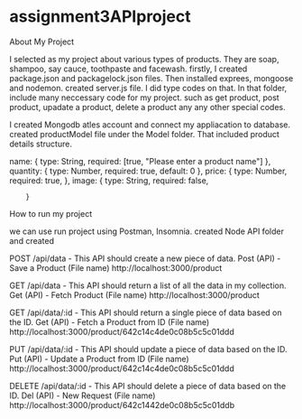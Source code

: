 # assignment3APIproject

About My Project

I selected as my project about various types of products. They are soap, shampoo, say cauce, toothpaste and facewash. 
firstly, I created package.json and packagelock.json files. Then installed exprees, mongoose and nodemon. created server.js file. 
I did type codes on that. In that folder, include many neccessary code for my project. such as get product, post product, 
upadate a product, delete a product any any other special codes. 

I created Mongodb atles account and connect my appliacation to database. created productModel file under the Model folder. That 
included product details structure.

name: {
            type: String,
            required: [true, "Please enter a product name"]
        },
        quantity: {
            type: Number,
            required: true,
            default: 0
        },
        price: {
            type: Number,
            required: true,
        },
        image: {
            type: String,
            required: false,

        }
        
        
        
How to run my project

we can use run project using Postman, Insomnia. created Node API folder and created 
  
  POST /api/data - This API should create a new piece of data. 
  Post (API) - Save a Product (File name)
    http://localhost:3000/product
    
  GET /api/data - This API should return a list of all the data in my collection.
  Get (API) - Fetch Product (File name)
    http://localhost:3000/product
  
  GET /api/data/:id - This API should return a single piece of data based on the ID.
  Get (API) - Fetch a Product from ID (File name)
    http://localhost:3000/product/642c14c4de0c08b5c5c01ddd
    
  PUT /api/data/:id - This API should update a piece of data based on the ID.
  Put (API) - Update a Product from ID (File name)
    http://localhost:3000/product/642c14c4de0c08b5c5c01ddd
  
  DELETE /api/data/:id - This API should delete a piece of data based on the ID. 
  Del (API) - New Request (File name)
    http://localhost:3000/product/642c1442de0c08b5c5c01ddb
